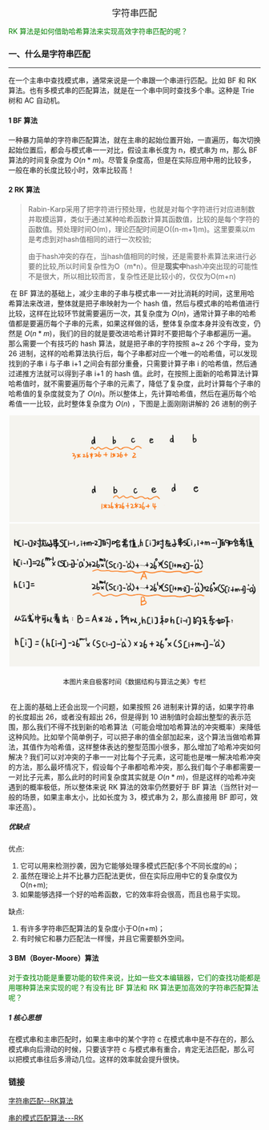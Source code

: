 <!--ts-->

<div align = "center"><font size = 4>字符串匹配</font></div>

<font color="green">RK 算法是如何借助哈希算法来实现高效字符串匹配的呢？</font>




### 一、什么是字符串匹配

---

在一个主串中查找模式串，通常来说是一个串跟一个串进行匹配。比如 BF 和 RK 算法。也有多模式串的匹配算法，就是在一个串中同时查找多个串。这种是 Trie 树和 AC 自动机。



#### 1 BF 算法

​		一种暴力简单的字符串匹配算法，就在主串的起始位置开始，一直遍历，每次切换起始位置后，都会与模式串一一对比，假设主串长度为 n，模式串为 m，那么 BF 算法的时间复杂度为 $O(n*m)$。尽管复杂度高，但是在实际应用中用的比较多，一般在串的长度比较小时，效率比较高！



#### 2 RK 算法

> Rabin-Karp采用了把字符进行预处理，也就是对每个字符进行对应进制数并取模运算，类似于通过某种哈希函数计算其函数值，比较的是每个字符的函数值。预处理时间O(m)，理论匹配时间是O((n-m+1)m)。这里要乘以m是考虑到对hash值相同的进行一次校验;
>
> 由于hash冲突的存在，当hash值相同的时候，还是需要朴素算法来进行必要的比较,所以时间复杂性为O（m*n）。但是**现实中**hash冲突出现的可能性不是很大，所以相比较而言，复杂性还是比较小的，仅仅为O(m+n)

​		在 BF 算法的基础上，减少主串的子串与模式串一一对比消耗的时间，这里用哈希算法来改进，整体就是把子串映射为一个 hash 值，然后与模式串的哈希值进行比较，这样在比较环节就需要遍历一次，其复杂度为 $O(n)$，通常计算子串的哈希值都是要遍历每个子串的元素，如果这样做的话，整体复杂度本身并没有改变，仍然是 $O(n*m)$，我们的目的就是要改进哈希计算时不要把每个子串都遍历一遍。那么需要一个有技巧的 hash 算法，就是把子串的字符按照 a~z 26 个字母，变为 26 进制，这样的哈希算法执行后，每个子串都对应一个唯一的哈希值，可以发现找到的子串 i 与子串 i+1 之间会有部分重叠，只需要计算子串 i 的哈希值，然后通过递推方法就可以得到子串 i+1 的 hash 值。此时，在按照上面新的哈希算法计算哈希值时，就不需要遍历每个子串的元素了，降低了复杂度，此时计算每个子串的哈希值的复杂度就变为了 $O(n)$。所以整体上，先计算哈希值，然后在遍历每个哈希值一一比较，此时整体复杂度为 $O(n)$ ，下图是上面刚刚讲解的 26 进制的例子

<div align = "center"> 
  <img src = "pics/字符串匹配/RK1.jpg" width = "500px"/>
  <img src = "pics/字符串匹配/RK2.jpg" width = "500px"/> 
</div><br>
<div align = "center"><font size = 2>本图片来自极客时间《数据结构与算法之美》专栏</font></div></br>

​		在上面的基础上还会出现一个问题，如果按照 26 进制来计算的话，如果字符串的长度超出 26，或者没有超出 26，但是得到 10 进制值时会超出整型的表示范围，那么我们不得不找到新的哈希算法（可能会增加哈希算法的冲突概率）来降低这种风险。比如举个简单例子，可以把子串的值全部加起来，这个算法当做哈希算法，其值作为哈希值，这样整体表达的整型范围小很多，那么增加了哈希冲突如何解决？我们可以对冲突的子串一一对比每个子元素，这可能也是唯一解决哈希冲突的方法，那么最坏情况下，假设每个子串都哈希冲突，那么我们每个子串都需要一一对比子元素，那么此时的时间复杂度其实就是 $O(n*m)$，但是这样的哈希冲突遇到的概率极低，所以整体来说 RK 算法的效率仍然要好于 BF 算法（当然针对一般的场景，如果主串太小，比如长度为 3，模式串为 2，那么直接用 BF 即可，效率还高）。

##### 优缺点

优点:

1. 它可以用来检测抄袭，因为它能够处理多模式匹配(多个不同长度的`m`)；
2. 虽然在理论上并不比暴力匹配法更优，但在实际应用中它的复杂度仅为O(n+m);
3. 如果能够选择一个好的哈希函数，它的效率将会很高，而且也易于实现。

缺点:

1. 有许多字符串匹配算法的复杂度小于O(n+m)；
2. 有时候它和暴力匹配法一样慢，并且它需要额外空间。



#### 3 BM（Boyer-Moore）算法

<font color="green">对于查找功能是重要功能的软件来说，比如一些文本编辑器，它们的查找功能都是用哪种算法来实现的呢？有没有比 BF 算法和 RK 算法更加高效的字符串匹配算法呢？</font>



##### 1 核心思想

在模式串和主串匹配时，如果主串中的某个字符 c 在模式串中是不存在的，那么模式串向后滑动的时候，只要该字符 c 与模式串有重合，肯定无法匹配，那么可以把模式串往后多滑动几位。这样的效率就会提升很快。



### 链接

[字符串匹配--RK算法]([https://zachaxy.github.io/2017/04/26/%E5%AD%97%E7%AC%A6%E4%B8%B2%E5%8C%B9%E9%85%8D-RK%E7%AE%97%E6%B3%95/](https://zachaxy.github.io/2017/04/26/字符串匹配-RK算法/))

[串的模式匹配算法---RK](https://www.cnblogs.com/cobbliu/archive/2012/05/24/2517151.html)